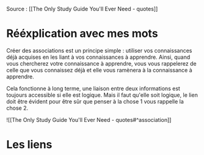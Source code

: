 Source : [[The Only Study Guide You'll Ever Need - quotes]]
# Rééxplication avec mes mots
Créer des associations est un principe simple : utiliser vos connaissances déjà acquises en les liant à vos connaissances à apprendre. Ainsi, quand vous chercherez votre connaissance à apprendre, vous vous rappelerez de celle que vous connaissez déjà et elle vous ramènera à la connaissance à apprendre. 

Cela fonctionne à long terme, une liaison entre deux informations est toujours accessible si elle est logique. Mais il faut qu'elle soit logique, le lien doit être évident pour être sûr que penser à la chose 1 vous rappelle la chose 2.

![[The Only Study Guide You'll Ever Need - quotes#^association]]
# Les liens
